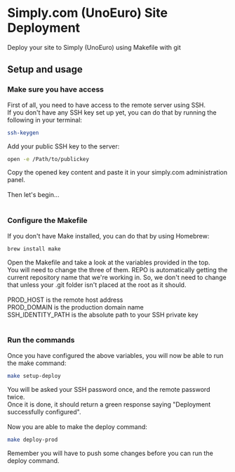 # Simply.com (UnoEuro) Site Deployment
Deploy your site to Simply (UnoEuro) using Makefile with git

## Setup and usage
### Make sure you have access
First of all, you need to have access to the remote server using SSH.
<br>
If you don't have any SSH key set up yet, you can do that by running the following in your terminal:
```bash
ssh-keygen
```
Add your public SSH key to the server:
```bash
open -e /Path/to/publickey
```
Copy the opened key content and paste it in your simply.com administration panel.
<br><br>
Then let's begin...
<br><br>
### Configure the Makefile
If you don't have Make installed, you can do that by using Homebrew:
```bash
brew install make
```
Open the Makefile and take a look at the variables provided in the top.
<br>
You will need to change the three of them. REPO is automatically getting the current repository name that we're working in. So, we don't need to change that unless your .git folder isn't placed at the root as it should.
<br><br>
PROD_HOST is the remote host address<br>
PROD_DOMAIN is the production domain name<br>
SSH_IDENTITY_PATH is the absolute path to your SSH private key
<br><br>

### Run the commands
Once you have configured the above variables, you will now be able to run the make command:
```bash
make setup-deploy
```
You will be asked your SSH password once, and the remote password twice.
<br>
Once it is done, it should return a green response saying "Deployment successfully configured".
<br><br>
Now you are able to make the deploy command:
```bash
make deploy-prod
```
Remember you will have to push some changes before you can run the deploy command.
